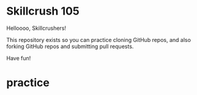 # Skillcrush 105

Helloooo, Skillcrushers!

This repository exists so you can practice cloning GitHub repos, and also forking GitHub repos and submitting pull requests.

Have fun!
# practice
